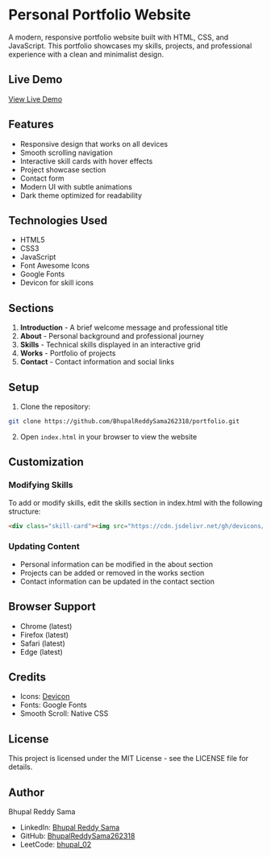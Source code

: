 # Personal Portfolio Website

A modern, responsive portfolio website built with HTML, CSS, and JavaScript. This portfolio showcases my skills, projects, and professional experience with a clean and minimalist design.

## Live Demo
[View Live Demo](https://bhupalreddysama262318.github.io/portfolio/) 

## Features

- Responsive design that works on all devices
- Smooth scrolling navigation
- Interactive skill cards with hover effects
- Project showcase section
- Contact form
- Modern UI with subtle animations
- Dark theme optimized for readability

## Technologies Used

- HTML5
- CSS3
- JavaScript
- Font Awesome Icons
- Google Fonts
- Devicon for skill icons

## Sections

1. **Introduction** - A brief welcome message and professional title
2. **About** - Personal background and professional journey
3. **Skills** - Technical skills displayed in an interactive grid
4. **Works** - Portfolio of projects
5. **Contact** - Contact information and social links

## Setup

1. Clone the repository:
```bash
git clone https://github.com/BhupalReddySama262318/portfolio.git
```

2. Open `index.html` in your browser to view the website

## Customization

### Modifying Skills
To add or modify skills, edit the skills section in index.html with the following structure:
```html
<div class="skill-card"><img src="https://cdn.jsdelivr.net/gh/devicons/devicon/icons/[technology]/[technology]-original.svg" alt="[Technology Name]"><h4>[Technology Name]</h4></div>`
```

### Updating Content
- Personal information can be modified in the about section
- Projects can be added or removed in the works section
- Contact information can be updated in the contact section

## Browser Support

- Chrome (latest)
- Firefox (latest)
- Safari (latest)
- Edge (latest)

## Credits

- Icons: [Devicon](https://devicon.dev/)
- Fonts: Google Fonts
- Smooth Scroll: Native CSS

## License

This project is licensed under the MIT License - see the LICENSE file for details.

## Author

Bhupal Reddy Sama
- LinkedIn: [Bhupal Reddy Sama](https://www.linkedin.com/in/bhupalreddysama/)
- GitHub: [BhupalReddySama262318](https://github.com/BhupalReddySama262318)
- LeetCode: [bhupal_02](https://leetcode.com/u/bhupal_02/)
